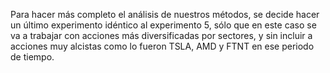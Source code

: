 Para hacer más completo el análisis de nuestros métodos, se decide hacer un
último experimento idéntico al experimento 5, sólo que en este caso se va a trabajar
con acciones más diversificadas por sectores, y sin incluir a acciones muy alcistas como
lo fueron TSLA, AMD y FTNT en ese periodo de tiempo.
